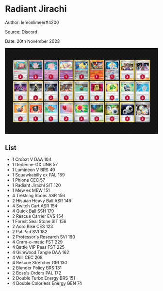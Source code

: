 # Radiant Jirachi

Author: lemonlimeer#4200

Source: Discord

Date: 20th November 2023

![decklist](../../images/PAR/Radiant%20Jirachi/1-%20Radiant%20Jirachi.png)

## List

* 1 Crobat V DAA 104
* 1 Dedenne-GX UNB 57
* 1 Lumineon V BRS 40
* 1 Squawkabilly ex PAL 169
* 1 Phione CEC 57
* 1 Radiant Jirachi SIT 120
* 1 Mew ex MEW 151
* 4 Trekking Shoes ASR 156
* 2 Hisuian Heavy Ball ASR 146
* 4 Switch Cart ASR 154
* 4 Quick Ball SSH 179
* 2 Rescue Carrier EVS 154
* 1 Forest Seal Stone SIT 156
* 2 Acro Bike CES 123
* 2 Pal Pad SVI 182
* 2 Professor's Research SVI 190
* 4 Cram-o-matic FST 229
* 4 Battle VIP Pass FST 225
* 4 Glimwood Tangle DAA 162
* 4 Will CEC 208
* 4 Rescue Stretcher GRI 130
* 2 Blunder Policy BRS 131
* 2 Boss's Orders PAL 172
* 2 Double Turbo Energy BRS 151
* 4 Double Colorless Energy GEN 74

